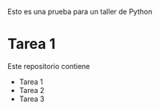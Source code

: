 Esto es una prueba para un taller de Python

# Tarea 1
Este repositorio contiene
  * Tarea 1
  * Tarea 2
  * Tarea 3
